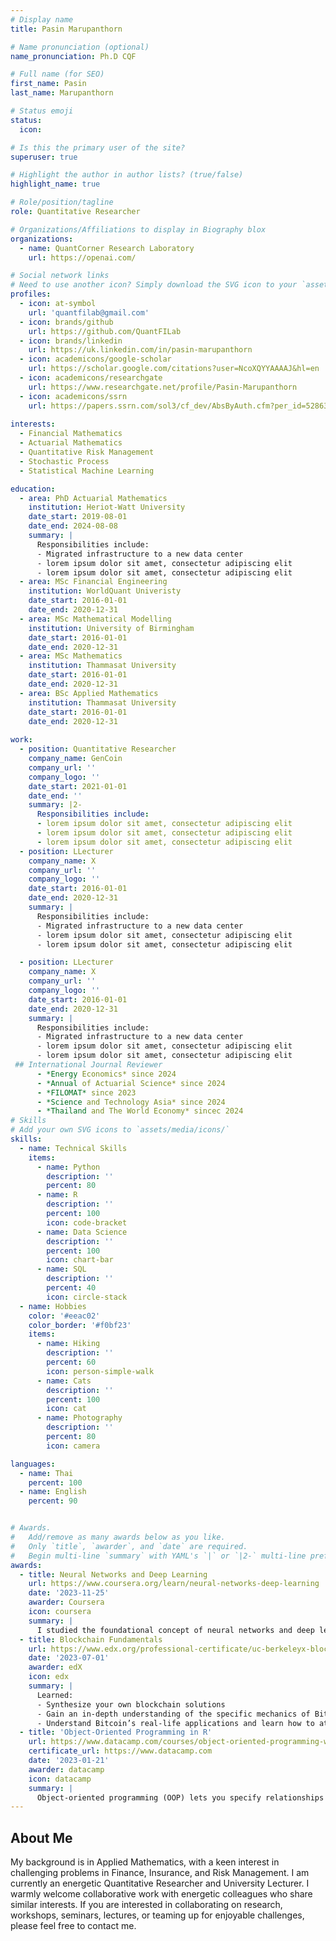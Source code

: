 ```yaml
---
# Display name
title: Pasin Marupanthorn

# Name pronunciation (optional)
name_pronunciation: Ph.D CQF

# Full name (for SEO)
first_name: Pasin
last_name: Marupanthorn

# Status emoji
status:
  icon: 

# Is this the primary user of the site?
superuser: true

# Highlight the author in author lists? (true/false)
highlight_name: true

# Role/position/tagline
role: Quantitative Researcher

# Organizations/Affiliations to display in Biography blox
organizations:
  - name: QuantCorner Research Laboratory
    url: https://openai.com/

# Social network links
# Need to use another icon? Simply download the SVG icon to your `assets/media/icons/` folder.
profiles:
  - icon: at-symbol
    url: 'quantfilab@gmail.com'
  - icon: brands/github
    url: https://github.com/QuantFILab
  - icon: brands/linkedin
    url: https://uk.linkedin.com/in/pasin-marupanthorn
  - icon: academicons/google-scholar
    url: https://scholar.google.com/citations?user=NcoXQYYAAAAJ&hl=en
  - icon: academicons/researchgate
    url: https://www.researchgate.net/profile/Pasin-Marupanthorn
  - icon: academicons/ssrn
    url: https://papers.ssrn.com/sol3/cf_dev/AbsByAuth.cfm?per_id=5286317
    
interests:
  - Financial Mathematics
  - Actuarial Mathematics
  - Quantitative Risk Management
  - Stochastic Process
  - Statistical Machine Learning

education:
  - area: PhD Actuarial Mathematics
    institution: Heriot-Watt University
    date_start: 2019-08-01
    date_end: 2024-08-08
    summary: |
      Responsibilities include:
      - Migrated infrastructure to a new data center
      - lorem ipsum dolor sit amet, consectetur adipiscing elit
      - lorem ipsum dolor sit amet, consectetur adipiscing elit
  - area: MSc Financial Engineering
    institution: WorldQuant Univeristy
    date_start: 2016-01-01
    date_end: 2020-12-31
  - area: MSc Mathematical Modelling
    institution: University of Birmingham
    date_start: 2016-01-01
    date_end: 2020-12-31
  - area: MSc Mathematics
    institution: Thammasat University
    date_start: 2016-01-01
    date_end: 2020-12-31
  - area: BSc Applied Mathematics
    institution: Thammasat University
    date_start: 2016-01-01
    date_end: 2020-12-31
    
work:
  - position: Quantitative Researcher
    company_name: GenCoin
    company_url: ''
    company_logo: ''
    date_start: 2021-01-01
    date_end: ''
    summary: |2-
      Responsibilities include:
      - lorem ipsum dolor sit amet, consectetur adipiscing elit
      - lorem ipsum dolor sit amet, consectetur adipiscing elit
      - lorem ipsum dolor sit amet, consectetur adipiscing elit
  - position: LLecturer
    company_name: X
    company_url: ''
    company_logo: ''
    date_start: 2016-01-01
    date_end: 2020-12-31
    summary: |
      Responsibilities include:
      - Migrated infrastructure to a new data center
      - lorem ipsum dolor sit amet, consectetur adipiscing elit
      - lorem ipsum dolor sit amet, consectetur adipiscing elit

  - position: LLecturer
    company_name: X
    company_url: ''
    company_logo: ''
    date_start: 2016-01-01
    date_end: 2020-12-31
    summary: |
      Responsibilities include:
      - Migrated infrastructure to a new data center
      - lorem ipsum dolor sit amet, consectetur adipiscing elit
      - lorem ipsum dolor sit amet, consectetur adipiscing elit
 ## International Journal Reviewer
      - *Energy Economics* since 2024
      - *Annual of Actuarial Science* since 2024
      - *FILOMAT* since 2023
      - *Science and Technology Asia* since 2024
      - *Thailand and The World Economy* sincec 2024
# Skills
# Add your own SVG icons to `assets/media/icons/`
skills:
  - name: Technical Skills
    items:
      - name: Python
        description: ''
        percent: 80
      - name: R
        description: ''
        percent: 100
        icon: code-bracket
      - name: Data Science
        description: ''
        percent: 100
        icon: chart-bar
      - name: SQL
        description: ''
        percent: 40
        icon: circle-stack
  - name: Hobbies
    color: '#eeac02'
    color_border: '#f0bf23'
    items:
      - name: Hiking
        description: ''
        percent: 60
        icon: person-simple-walk
      - name: Cats
        description: ''
        percent: 100
        icon: cat
      - name: Photography
        description: ''
        percent: 80
        icon: camera

languages:
  - name: Thai
    percent: 100
  - name: English
    percent: 90


# Awards.
#   Add/remove as many awards below as you like.
#   Only `title`, `awarder`, and `date` are required.
#   Begin multi-line `summary` with YAML's `|` or `|2-` multi-line prefix and indent 2 spaces below.
awards:
  - title: Neural Networks and Deep Learning
    url: https://www.coursera.org/learn/neural-networks-deep-learning
    date: '2023-11-25'
    awarder: Coursera
    icon: coursera
    summary: |
      I studied the foundational concept of neural networks and deep learning. By the end, I was familiar with the significant technological trends driving the rise of deep learning; build, train, and apply fully connected deep neural networks; implement efficient (vectorized) neural networks; identify key parameters in a neural network’s architecture; and apply deep learning to your own applications.
  - title: Blockchain Fundamentals
    url: https://www.edx.org/professional-certificate/uc-berkeleyx-blockchain-fundamentals
    date: '2023-07-01'
    awarder: edX
    icon: edx
    summary: |
      Learned:
      - Synthesize your own blockchain solutions
      - Gain an in-depth understanding of the specific mechanics of Bitcoin
      - Understand Bitcoin’s real-life applications and learn how to attack and destroy Bitcoin, Ethereum, smart contracts and Dapps, and alternatives to Bitcoin’s Proof-of-Work consensus algorithm
  - title: 'Object-Oriented Programming in R'
    url: https://www.datacamp.com/courses/object-oriented-programming-with-s3-and-r6-in-r
    certificate_url: https://www.datacamp.com
    date: '2023-01-21'
    awarder: datacamp
    icon: datacamp
    summary: |
      Object-oriented programming (OOP) lets you specify relationships between functions and the objects that they can act on, helping you manage complexity in your code. This is an intermediate level course, providing an introduction to OOP, using the S3 and R6 systems. S3 is a great day-to-day R programming tool that simplifies some of the functions that you write. R6 is especially useful for industry-specific analyses, working with web APIs, and building GUIs.
---
```


## About Me

My background is in Applied Mathematics, with a keen interest in challenging problems in Finance, Insurance, and Risk Management. I am currently an energetic Quantitative Researcher and University Lecturer. I warmly welcome collaborative work with energetic colleagues who share similar interests. If you are interested in collaborating on research, workshops, seminars, lectures, or teaming up for enjoyable challenges, please feel free to contact me.

